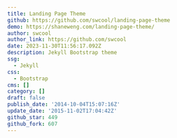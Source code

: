 ```yaml
---
title: Landing Page Theme
github: https://github.com/swcool/landing-page-theme
demo: https://shaneweng.com/landing-page-theme/
author: swcool
author_link: https://github.com/swcool
date: 2023-11-30T11:56:17.092Z
description: Jekyll Bootstrap theme
ssg:
  - Jekyll
css:
  - Bootstrap
cms: []
category: []
draft: false
publish_date: '2014-10-04T15:07:16Z'
update_date: '2015-11-02T17:04:42Z'
github_star: 449
github_fork: 607
---
```

